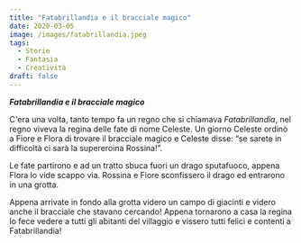 ```yaml
---
title: "Fatabrillandia e il bracciale magico"
date: 2020-03-05
image: /images/fatabrillandia.jpeg
tags:
  - Storie
  - Fantasia
  - Creatività
draft: false
---
```


***Fatabrillandia e il bracciale magico***
<!-- excerpt -->
C'era una volta, tanto tempo fa un regno che si chiamava *Fatabrillandia*, nel regno viveva la regina delle fate di nome Celeste.
Un giorno Celeste ordinò a Fiore e Flora di trovare il bracciale magico e Celeste disse: “se sarete in difficoltà ci sarà la supereroina Rossina!”.
<!-- excerpt -->
Le fate partirono e ad un tratto sbuca fuori un drago sputafuoco, appena Flora lo vide scappo via. Rossina e Fiore sconfissero il drago ed entrarono in una grotta.
<!-- excerpt -->
Appena arrivate in fondo alla grotta videro un campo di giacinti e videro anche il bracciale che stavano cercando! Appena tornarono a casa la regina lo fece vedere a tutti gli abitanti del villaggio e vissero tutti felici e contenti a Fatabrillandia!
